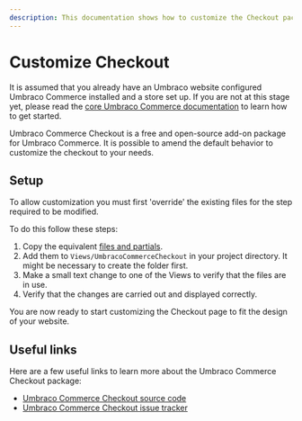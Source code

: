 ```yaml
---
description: This documentation shows how to customize the Checkout package for Umbraco Commerce.
---
```


# Customize Checkout

It is assumed that you already have an Umbraco website configured Umbraco Commerce installed and a store set up. If you are not at this stage yet, please read the [core Umbraco Commerce documentation](https://docs.umbraco.com/umbraco-commerce/) to learn how to get started.

Umbraco Commerce Checkout is a free and open-source add-on package for Umbraco Commerce. It is possible to amend the default behavior to customize the checkout to your needs.

## Setup

To allow customization you must first 'override' the existing files for the step required to be modified. 

To do this follow these steps:

1. Copy the equivalent [files and partials](https://github.com/umbraco/Umbraco.Commerce.Checkout/tree/main/src/Umbraco.Commerce.Checkout/Views/UmbracoCommerceCheckout). 
2. Add them to `Views/UmbracoCommerceCheckout` in your project directory. It might be necessary to create the folder first.
3. Make a small text change to one of the Views to verify that the files are in use.
4. Verify that the changes are carried out and displayed correctly.

You are now ready to start customizing the Checkout page to fit the design of your website.

## Useful links

Here are a few useful links to learn more about the Umbraco Commerce Checkout package:

* [Umbraco Commerce Checkout source code](https://github.com/umbraco/Umbraco.Commerce.Checkout)
* [Umbraco Commerce Checkout issue tracker](https://github.com/umbraco/Umbraco.Commerce.Checkout/issues)
